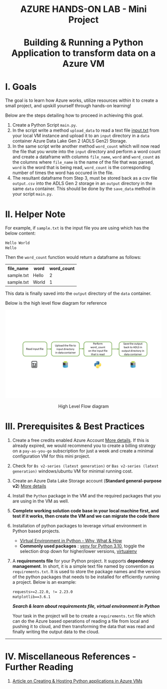 <h1 align="center">AZURE HANDS-ON LAB - Mini Project</h1>
<h1 align="center">Building & Running a Python Application to transform data on a Azure VM</h1>

# I. Goals

The goal is to learn how Azure works, utilize resources within it to create a small project, and upskill yourself through hands-on learning!

Below are the steps detailing how to proceed in achieving this goal.

1. Create a Python Script `main.py`.
2. In the script write a method `upload_data` to read a text file [input.txt](input.txt) from your local VM instance and upload it to an `input` directory in a `data` container Azure Data Lake Gen 2 (ADLS Gen2) Storage.
3. In the same script write another method `word_count` which will now read the file that you wrote into the `input` directory and perform a word count and create a dataframe with columns `file_name`, `word` and `word_count` as the columns where `file_name` is the name of the file that was parsed, `word` is the word that is being read, `word_count` is the corresponding number of times the word has occured in the file.
4. The resultant dataframe from Step 3, must be stored back as a csv file `output.csv` into the ADLS Gen 2 storage in an `output` directory in the same `data` container. This should be done by the `save_data` method in your script `main.py`.

# II. Helper Note

For example, if `sample.txt` is the input file you are using which has the below content:

```text
Hello World
Hello
```

Then the `word_count` function would return a dataframe as follows:

<div align="center">

<table>
  <tr>
    <th>file_name</th>
    <th>word</th>
    <th>word_count</th>
  </tr>
  <tr>
    <td>sample.txt</td>
    <td>Hello</td>
    <td>2</td>
  </tr>
  <tr>
    <td>sample.txt</td>
    <td>World</td>
    <td>1</td>
  </tr>
</table>

</div>

This data is finally saved into the `output` directory of the `data` container.

Below is the high level flow diagram for reference

<div align="center">
<img src="https://github.com/Lingesh2311/GraduateLearningPlan/blob/main/miniproject/task1/HighLevelFlow.jpg" >
<p>High Level Flow diagram</p>
</div>

# III. Prerequisites & Best Practices

1. Create a free credits enabled Azure Account [More details](https://azure.microsoft.com/en-gb/free). If this is already expired, we would recommend you to create a billing strategy on a `pay-as-you-go` subscription for just a week and create a minimal configuration VM for this mini project.
2. Check for `Bs v2-series (latest generation)` or `Bas v2-series (latest generation)` windows/ubuntu VM for minimal running cost.
3. Create an Azure Data Lake Storage account (**Standard general-purpose v2**) [More details](https://learn.microsoft.com/en-us/azure/storage/common/storage-account-create?tabs=azure-portal#create-a-storage-account-1)
4. Install the `Python` package in the VM and the required packages that you are using in the VM as well.
5. **Complete working solution code base in your local machine first, and test if it works, then create the VM and we can migrate the code there**
6. Installation of python packages to leverage virtual environment in Python based projects.

   - [Virtual Environment in Python - Why, What & How](https://realpython.com/python-virtual-environments-a-primer/) <br/>
   - **Commonly used packages** : [venv for Python 3.10](https://docs.python.org/3.10/library/venv.html), toggle the selection drop down for higher/lower versions, [virtualenv](https://virtualenv.pypa.io/en/latest/installation.html)

7. A **requirements file** for your Python project. It supports **dependency management**. In short, it is a simple text file named by convention as `requirements.txt`. It is used to store the package names and the version of the python packages that needs to be installed for efficiently running a project. Below is an example:

   ```text
   requests>=2.22.0, != 2.23.0
   matplotlib==3.6.1
   ```

   **_Search & learn about requirements file, virtual environment in Python_**

   Your task in the project will be to create a `requirements.txt` file which can do the Azure based operations of reading a file from local and pushing it to cloud, and then transforming the data that was read and finally writing the output data to the cloud.

---

# IV. Miscellaneous References - Further Reading

1. [Article on Creating & Hosting Python applications in Azure VMs](https://medium.com/codex/how-to-quickly-deploy-python-apps-to-azure-vms-ba350c06a2ce)
